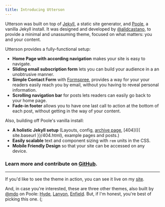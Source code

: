 ```yaml
---
title: Introducing Utterson
---
```


Utterson was built on top of [Jekyll](http://jekyllrb.com), a static site generator, and  [Poole](https://github.com/poole/poole), a vanilla Jekyll install. It was designed and developed by [@alidcastano](https://twitter.com/alidcastano), to provide a minimal and unassuming theme, focused on what matters: you and your content.

Utterson provides a fully-functional setup:

* **Home Page with according navigation** makes your site is easy to navigate.
* **Sliding email subscription form** lets you can build your audience in a an unobtrusive manner. 
* **Simple Contact Form** with [Formspree](http://www.formspree.io/), provides a way for your your readers easily reach you by email, without you having to reveal personal information. 
* **Scrolling navigation bar** for posts lets readers can easily go back to your home page. 
* **Fade-in footer** allows you to have one last call to action at the bottom of each post, without getting in the way of your content. 

Also, building off Poole's vanilla install:

* **A holistic Jekyll setup** (Layouts, config, [archive page](/archive), [404]({{ site.baseurl }}/404.html), example pages and posts.)
* **Easily scalable** text and component sizing with `rem` units in the CSS.
* **Mobile Friendly Design** so that your site can be accessed on any device.

### Learn more and contribute on [GitHub](http://utterson.alidcastano.com/).

---

If you'd like to see the theme in action, you can see it live on my [site](http://alidcastano.com/).

And, in case you're interested, these are three other themes, also built by [@mdo](https://twitter.com/mdo) on Poole: [Hyde](http://hyde.getpoole.com), [Lanyon](http://lanyon.getpoole.com), [Enfield](http://enfield.getpoole.com). But, if I'm honest, you're best of picking this one. (;
